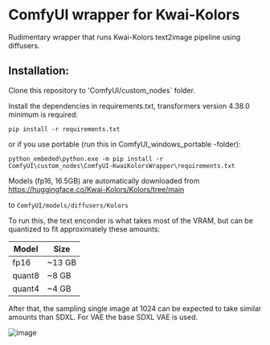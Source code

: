 # ComfyUI wrapper for Kwai-Kolors

Rudimentary wrapper that runs Kwai-Kolors text2image pipeline using diffusers.

## Installation:

Clone this repository to 'ComfyUI/custom_nodes` folder.

Install the dependencies in requirements.txt, transformers version 4.38.0 minimum is required:

`pip install -r requirements.txt`

or if you use portable (run this in ComfyUI_windows_portable -folder):

`python_embeded\python.exe -m pip install -r ComfyUI\custom_nodes\ComfyUI-KwaiKolorsWrapper\requirements.txt`


Models (fp16, 16.5GB) are automatically downloaded from https://huggingface.co/Kwai-Kolors/Kolors/tree/main

to `ComfyUI/models/diffusers/Kolors`

To run this, the text enconder is what takes most of the VRAM, but can be quantized to fit approximately these amounts:

| Model | Size | 
|--------|------| 
| fp16 | ~13 GB|
| quant8 | ~8 GB | 
| quant4 | ~4 GB |

After that, the sampling single image at 1024 can be expected to take similar amounts than SDXL. For VAE the base SDXL VAE is used.

![image](https://github.com/kijai/ComfyUI-KwaiKolorsWrapper/assets/40791699/ada4ac93-58ee-4957-96cd-2b327579d4f8)
